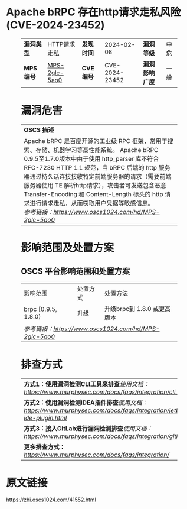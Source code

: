 # Apache bRPC 存在http请求走私风险 (CVE-2024-23452)
<figure class="wp-block-table">
    <table>
        <tbody>
        <tr>
            <td><strong>漏洞类型</strong></td>
            <td>HTTP请求走私</td>
            <td><strong>发现时间</strong></td>
            <td>2024-02-08</td>
            <td><strong>漏洞等级</strong></td>
            <td>中危</td>
        </tr>
        <tr>
            <td><strong>MPS编号</strong></td>
            <td><a href="https://www.oscs1024.com/hd/MPS-2glc-5ao0">MPS-2glc-5ao0</a></td>
            <td><strong>CVE编号</strong></td>
            <td>CVE-2024-23452</td>
            <td><strong>漏洞影响广度</strong></td>
            <td>一般</td>
        </tr>
        </tbody>
    </table>
</figure>


<figure class="wp-block-table">
    <h1 class="wp-block-heading">漏洞危害</h1>
    <table>
        <tbody>
        <tr>
            <td><strong>OSCS 描述</strong></td>
        </tr>
        <tr>
            <td>Apache bRPC 是百度开源的工业级 RPC 框架，常用于搜索、存储、机器学习等高性能系统。
Apache bRPC 0.9.5至1.7.0版本中由于使用 http_parser 库不符合RFC-7230 HTTP 1.1 规范，当 bRPC 后端的 http 服务器通过持久话连接接收特定前端服务器的请求（需要前端服务器使用 TE 解析http请求），攻击者可发送包含恶意 Transfer-Encoding 和 Content-Length 标头的 http 请求进行请求走私，从而窃取用户凭据等敏感信息。<br><em>参考链接：<a
                    href="https://www.oscs1024.com/hd/MPS-2glc-5ao0">https://www.oscs1024.com/hd/MPS-2glc-5ao0</a></em>
            </td>
        </tr>
        </tbody>
    </table>
</figure>


<figure class="wp-block-table alignleft">
    <h1 class="wp-block-heading">影响范围及处置方案</h1>
    <h2 class="wp-block-heading"><strong>OSCS</strong> <strong>平台影响范围和处置方案</strong></h2>
    <table>
        <tbody>
        <tr>
            <td>影响范围</td>
            <td>处置方式</td>
            <td>处置方法</td>
        </tr>
        <tr><td rowspan="1">brpc [0.9.5, 1.8.0)</td><td>升级</td><td>升级brpc到 1.8.0 或更高版本</td></tr>
        <tr>
            <td colspan="3"><em>参考链接：</em><em><a
                    href="https://www.oscs1024.com/hd/MPS-2glc-5ao0">https://www.oscs1024.com/hd/MPS-2glc-5ao0</a></em></td>
        </tr>
        </tbody>
    </table>
</figure>


<figure class="wp-block-table">
    <h1 class="wp-block-heading">排查方式</h1>
    <table>
        <tbody>
        <tr>
            <td><strong>方式1：使用漏洞检测CLI工具来排查</strong><em>使用文档：<a
                    href="https://www.murphysec.com/docs/faqs/integration/cli.html">https://www.murphysec.com/docs/faqs/integration/cli.html</a></em>
            </td>
        </tr>
        <tr>
            <td><strong>方式2：使用漏洞检测IDEA插件排查</strong><em>使用文档：<a
                    href="https://www.murphysec.com/docs/faqs/integration/jetbrains-ide-plugin.html">https://www.murphysec.com/docs/faqs/integration/jetbrains-ide-plugin.html</a></em>
            </td>
        </tr>
        <tr>
            <td><strong>方式3：接入GitLab进行漏洞检测排查</strong><em>使用文档：<a
                    href="https://www.murphysec.com/docs/faqs/integration/gitlab.html">https://www.murphysec.com/docs/faqs/integration/gitlab.html</a></em>
            </td>
        </tr>
        <tr>
            <td><strong>更多排查方式：</strong><em><a
                    href="https://www.murphysec.com/docs/faqs/integration/">https://www.murphysec.com/docs/faqs/integration/</a></em>
            </td>
        </tr>
        </tbody>
    </table>
</figure>
<h1>原文链接</h1>
<p><a href="https://zhi.oscs1024.com/41552.html">https://zhi.oscs1024.com/41552.html</a></p>